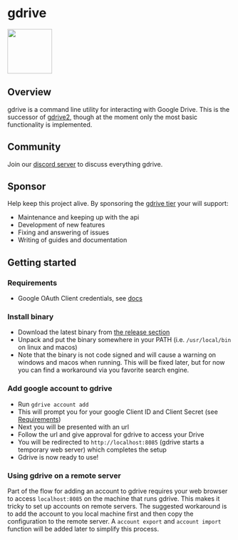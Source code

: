 # gdrive
<img src="https://user-images.githubusercontent.com/720405/210108089-32b7a259-b384-49c3-a2d3-fe07a42791e2.png" width="100">

## Overview
gdrive is a command line utility for interacting with Google Drive. This is the successor of [gdrive2](https://github.com/prasmussen/gdrive), though at the moment only the most basic functionality is implemented.

## Community
Join our [discord server](https://discord.gg/zPcdFUqKeQ) to discuss everything gdrive.

## Sponsor
Help keep this project alive. By sponsoring the [gdrive tier](https://github.com/sponsors/prasmussen)
your will support:
* Maintenance and keeping up with the api
* Development of new features
* Fixing and answering of issues
* Writing of guides and documentation

## Getting started

### Requirements
* Google OAuth Client credentials, see [docs](/docs/create_google_api_credentials.md)

### Install binary
* Download the latest binary from [the release section](https://github.com/glotlabs/gdrive/releases)
* Unpack and put the binary somewhere in your PATH (i.e. `/usr/local/bin` on linux and macos)
* Note that the binary is not code signed and will cause a warning on windows and macos when running. This will be fixed later, but for now you can find a workaround via you favorite search engine.

### Add google account to gdrive
* Run `gdrive account add`
* This will prompt you for your google Client ID and Client Secret (see [Requirements](#requirements))
* Next you will be presented with an url
* Follow the url and give approval for gdrive to access your Drive
* You will be redirected to `http://localhost:8085` (gdrive starts a temporary web server) which completes the setup
* Gdrive is now ready to use!


### Using gdrive on a remote server
Part of the flow for adding an account to gdrive requires your web browser to access `localhost:8085` on the machine that runs gdrive.
This makes it tricky to set up accounts on remote servers. The suggested workaround is to add the account to you local machine first
and then copy the configuration to the remote server. A `account export` and `account import` function will be added later
to simplify this process.
